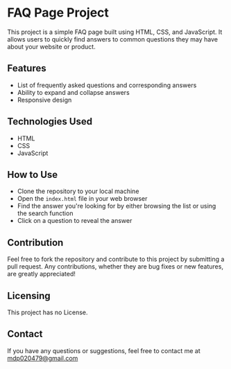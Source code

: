 # FAQ Page Project

This project is a simple FAQ page built using HTML, CSS, and JavaScript. It allows users to quickly find answers to common questions they may have about your website or product.

## Features

- List of frequently asked questions and corresponding answers
- Ability to expand and collapse answers
- Responsive design

## Technologies Used

- HTML
- CSS
- JavaScript

## How to Use

- Clone the repository to your local machine
- Open the `index.html` file in your web browser
- Find the answer you're looking for by either browsing the list or using the search function
- Click on a question to reveal the answer

## Contribution

Feel free to fork the repository and contribute to this project by submitting a pull request. Any contributions, whether they are bug fixes or new features, are greatly appreciated!

## Licensing

This project has no License.

## Contact

If you have any questions or suggestions, feel free to contact me at [mdp020479@gmail.com](mailto:mdp020479@gmail.com)
